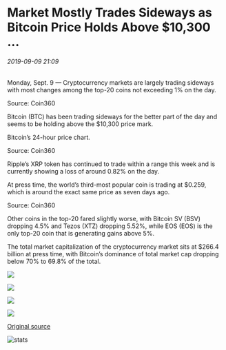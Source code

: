 # Market Mostly Trades Sideways as Bitcoin Price Holds Above $10,300 ...

###### 2019-09-09 21:09

Monday, Sept. 9 — Cryptocurrency markets are largely trading sideways with most changes among the top-20 coins not exceeding 1% on the day.

Source: Coin360

Bitcoin (BTC) has been trading sideways for the better part of the day and seems to be holding above the $10,300 price mark.

Bitcoin’s 24-hour price chart.

Source: Coin360

Ripple’s XRP token has continued to trade within a range this week and is currently showing a loss of around 0.82% on the day.

At press time, the world’s third-most popular coin is trading at $0.259, which is around the exact same price as seven days ago.

Source: Coin360

Other coins in the top-20 fared slightly worse, with Bitcoin SV (BSV) dropping 4.5% and Tezos (XTZ) dropping 5.52%, while EOS (EOS) is the only top-20 coin that is generating gains above 5%.

The total market capitalization of the cryptocurrency market sits at $266.4 billion at press time, with Bitcoin’s dominance of total market cap dropping below 70% to 69.8% of the total.

![](https://s3.cointelegraph.com/storage/uploads/view/db60ac7a595f86c47168661c7cac2621.png)

![](https://s3.cointelegraph.com/storage/uploads/view/a36829516f80571be0645297ccc654e3.png)

![](https://s3.cointelegraph.com/storage/uploads/view/8f71622c91ef9ee91fa4b03460be174e.png)

![](https://s3.cointelegraph.com/storage/uploads/view/811148d644400982c39a0bd8193d5bf8.png)

[Original source](https://cointelegraph.com/news/market-mostly-trades-sideways-as-bitcoin-price-holds-above-10-300)

![stats](https://c.statcounter.com/11760860/0/a89fa40b/1/ "stats")